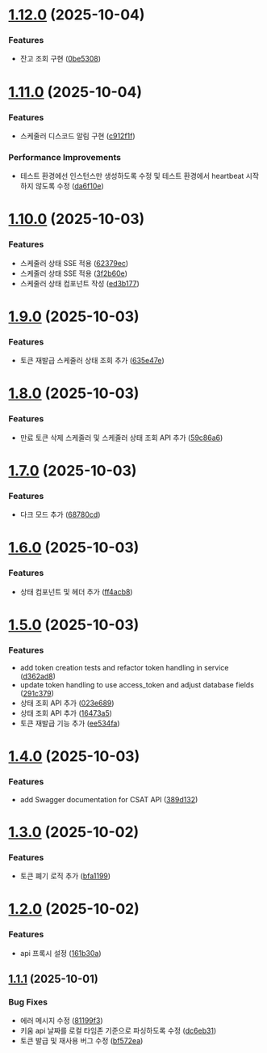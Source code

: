 # [1.12.0](https://github.com/Develop-KIM/csat/compare/v1.11.0...v1.12.0) (2025-10-04)


### Features

* 잔고 조회 구현 ([0be5308](https://github.com/Develop-KIM/csat/commit/0be5308e6e78d00a57ea498c128d2daad0f3c657))

# [1.11.0](https://github.com/Develop-KIM/csat/compare/v1.10.0...v1.11.0) (2025-10-04)


### Features

* 스케줄러 디스코드 알림 구현 ([c912f1f](https://github.com/Develop-KIM/csat/commit/c912f1f3b871b060aa6b5f3927b1b0fa3e037133))


### Performance Improvements

* 테스트 환경에선 인스턴스만 생성하도록 수정 및 테스트 환경에서 heartbeat 시작 하지 않도록 수정 ([da6f10e](https://github.com/Develop-KIM/csat/commit/da6f10e7d9522dc4f6799c788654df8f5d505d18))

# [1.10.0](https://github.com/Develop-KIM/csat/compare/v1.9.0...v1.10.0) (2025-10-03)


### Features

* 스케줄러 상태 SSE 적용 ([62379ec](https://github.com/Develop-KIM/csat/commit/62379ec1cdf653121428454e41e06106871786bd))
* 스케줄러 상태 SSE 적용 ([3f2b60e](https://github.com/Develop-KIM/csat/commit/3f2b60ec7633f262fccd342da84d036b8a66f159))
* 스케줄러 상태 컴포넌트 작성 ([ed3b177](https://github.com/Develop-KIM/csat/commit/ed3b177d48a0bfb3ffbf034e3caeb61ec4683cec))

# [1.9.0](https://github.com/Develop-KIM/csat/compare/v1.8.0...v1.9.0) (2025-10-03)


### Features

* 토큰 재발급 스케줄러 상태 조회 추가 ([635e47e](https://github.com/Develop-KIM/csat/commit/635e47e258ce13bdf3c4293d3842f35a3f2e031d))

# [1.8.0](https://github.com/Develop-KIM/csat/compare/v1.7.0...v1.8.0) (2025-10-03)


### Features

* 만료 토큰 삭제 스케줄러 및 스케줄러 상태 조회 API 추가 ([59c86a6](https://github.com/Develop-KIM/csat/commit/59c86a6185daef3eae54938ebe18ec27dabcd00d))

# [1.7.0](https://github.com/Develop-KIM/csat/compare/v1.6.0...v1.7.0) (2025-10-03)


### Features

* 다크 모드 추가 ([68780cd](https://github.com/Develop-KIM/csat/commit/68780cd9df53d8fdbda80da2590c6fac950b3c14))

# [1.6.0](https://github.com/Develop-KIM/csat/compare/v1.5.0...v1.6.0) (2025-10-03)


### Features

* 상태 컴포넌트 및 헤더 추가 ([ff4acb8](https://github.com/Develop-KIM/csat/commit/ff4acb898663142bdf8dbd7d3aad9605e9e88d6f))

# [1.5.0](https://github.com/Develop-KIM/csat/compare/v1.4.0...v1.5.0) (2025-10-03)


### Features

* add token creation tests and refactor token handling in service ([d362ad8](https://github.com/Develop-KIM/csat/commit/d362ad8a3af36f02f2a12b6c859ac991f394160c))
* update token handling to use access_token and adjust database fields ([291c379](https://github.com/Develop-KIM/csat/commit/291c379ac0ca4125cae05d6e69f3249587e7cc27))
* 상태 조회 API 추가 ([023e689](https://github.com/Develop-KIM/csat/commit/023e689c56fdb8b32c8dfe8a2e1d23983f80acbc))
* 상태 조회 API 추가 ([16473a5](https://github.com/Develop-KIM/csat/commit/16473a5b2bc598b93a914b3b1ddaa8cb4ef9e5df))
* 토큰 재발급 기능 추가 ([ee534fa](https://github.com/Develop-KIM/csat/commit/ee534fa2f128173ef4a545645517275943953f67))

# [1.4.0](https://github.com/Develop-KIM/csat/compare/v1.3.0...v1.4.0) (2025-10-03)


### Features

* add Swagger documentation for CSAT API ([389d132](https://github.com/Develop-KIM/csat/commit/389d132d5971428ba40740dcb8923dac054c8c1c))

# [1.3.0](https://github.com/Develop-KIM/csat/compare/v1.2.0...v1.3.0) (2025-10-02)


### Features

* 토큰 폐기 로직 추가 ([bfa1199](https://github.com/Develop-KIM/csat/commit/bfa11996c31adf22c0485943ec21b459626d30da))

# [1.2.0](https://github.com/Develop-KIM/csat/compare/v1.1.1...v1.2.0) (2025-10-02)


### Features

* api 프록시 설정 ([161b30a](https://github.com/Develop-KIM/csat/commit/161b30ae3fe245f5cf15b4a43ef6d4aa5d8bb113))

## [1.1.1](https://github.com/Develop-KIM/csat/compare/v1.1.0...v1.1.1) (2025-10-01)


### Bug Fixes

* 에러 메시지 수정 ([81199f3](https://github.com/Develop-KIM/csat/commit/81199f3382a78c5c8f923c142e5b1b1929ac721f))
* 키움 api 날짜를 로컬 타임존 기준으로 파싱하도록 수정 ([dc6eb31](https://github.com/Develop-KIM/csat/commit/dc6eb316a04e0db7b2bca59c29deec7d4f1ba942))
* 토큰 발급 및 재사용 버그 수정 ([bf572ea](https://github.com/Develop-KIM/csat/commit/bf572ea4b0980149f152e239ee92e9f40b9d50c0))
